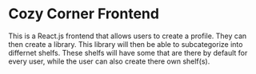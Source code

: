 # Cozy Corner Frontend

This is a React.js frontend that allows users to create a profile. They can then create a library. This library will then be able to subcategorize into differnet shelfs. These shelfs will have some that are there by default for every user, while the user can also create there own shelf(s).
